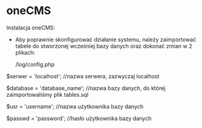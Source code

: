 # oneCMS

Instalacja oneCMS:
- Aby poprawnie skonfigurować działanie systemu, należy zaimportować tabele do stworzonej wcześniej bazy danych oraz dokonać zmian w 2 plikach:

  /log/config.php
  
$serwer = 'localhost'; //nazwa serwera, zazwyczaj localhost

$database = 'database_name'; //nazwa bazy danych, do której zaimportowaliśmy plik tables.sql

$usr = 'username'; //nazwa użytkownika bazy danych

$passwd = 'password'; //hasło użytkownika bazy danych
 
